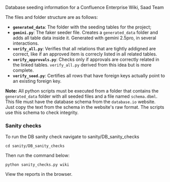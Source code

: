 Database seeding information for a Confluence Enterprise Wiki, Saad Team

The files and folder structure are as follows:
- **`generated_data`**: The folder with the seeding tables for the project;
- **`gemini.py`**: The faker seeder file. Creates a `generated_data` folder and adds all table data inside it. Generated with gemini 2.5pro, in several interactions.
- **`verify_all.py`**: Verifies that all relations that are tightly addigned are correct, like if an approved item is correcly listed in all related tables.
- **`verify_approvals.py`**: Checks only if approvals are correctly related in the linked tables. `verify_all.py` derived from this idea but is more complete.
- **`verify_seed.py`**: Certifies all rows that have foreign keys actually point to an existing foreign key.

**Note:** All python scripts must be executed from a folder that contains the `generated_data` folder with all seeded files and a file named `schema.dbml`. This file must have the database schema from the `database.io` website. Just copy the text from the schema in the website's raw format. The scripts use this schema to check integrity.


### Sanity checks
To run the DB sanity check navigate to sanity/DB_sanity_checks
```
cd sanity/DB_sanity_checks
```
Then run the command below:
```
python sanity_checks.py wiki
```
View the reports in the browser. 